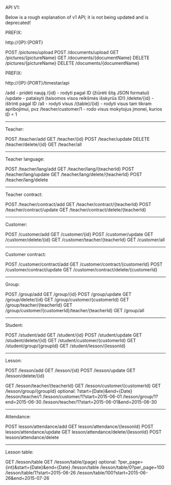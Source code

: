 API V1:

Below is a rough explanation of v1 API; it is not being updated and is deprecated!

PREFIX:

http://{IP}:{PORT}

POST /pictures/upload
POST /documents/upload
GET /pictures/{pictureName}
GET /documents/{documentName}
DELETE /pictures/{pictureName}
DELETE /documents/{documentName}

PREFIX:

http://{IP}:{PORT}/timestar/api

/add - pridėti naują
/{id} - rodyti pagal ID (žiūrėti šitą JSON formatui)
/update - pataisyti (taisomos visos reikšmės išskyrūs ID!)
/delete/{id} - ištrinti pagal ID
/all - rodyti visus
/{table}/{id} - rodyti visus tam tikram apribojimui, pvz /teacher/customer/1 - rodo visus mokytojus įmonei, kurios ID = 1

------------------------------------------------------------------------------------
Teacher:

POST /teacher/add
GET /teacher/{id}
POST /teacher/update
DELETE /teacher/delete/{id}
GET /teacher/all

------------------------------------------------------------------------------------
Teacher language:

POST /teacher/lang/add
GET /teacher/lang/{teacherId}
POST /teacher/lang/update
GET /teacher/lang/delete/{teacherId}
POST /teacher/lang/delete

------------------------------------------------------------------------------------
Teacher contract:

POST /teacher/contract/add
GET /teacher/contract/{teacherId}
POST /teacher/contract/update
GET /teacher/contract/delete/{teacherId}

------------------------------------------------------------------------------------
Customer:

POST /customer/add
GET /customer/{id}
POST /customer/update
GET /customer/delete/{id}
GET /customer/teacher/{teacherId}
GET /customer/all

------------------------------------------------------------------------------------
Customer contract:

POST /customer/contract/add
GET /customer/contract/{customerId}
POST /customer/contract/update
GET /customer/contract/delete/{customerId}

------------------------------------------------------------------------------------
Group:

POST /group/add
GET /group/{id}
POST /group/update
GET /group/delete/{id}
GET /group/customer/{customerId}
GET /group/teacher/{teacherId}
GET /group/customer/{customerId}/teacher/{teacherId}
GET /group/all

------------------------------------------------------------------------------------
Student:

POST /student/add
GET /student/{id}
POST /student/update
GET /student/delete/{id}
GET /student/customer/{customerId}
GET /student/group/{groupId}
GET /student/lesson/{lessonId}

------------------------------------------------------------------------------------
Lesson:

POST /lesson/add
GET /lesson/{id}
POST /lesson/update
GET /lesson/delete/{id}

GET /lesson/teacher/{teacherId}
GET /lesson/customer/{customerId}
GET /lesson/group/{groupId}
optional: ?start={Date}&end={Date}
/lesson/teacher/1
/lesson/customer/1?start=2015-06-01
/lesson/group/1?end=2015-06-30
/lesson/teacher/1?start=2015-06-01&end=2015-06-30

------------------------------------------------------------------------------------
Attendance:

POST lesson/attendance/add
GET lesson/attendance/{lessonId}
POST lesson/attendance/update
GET lesson/attendance/delete/{lessonId}
POST lesson/attendance/delete

------------------------------------------------------------------------------------
Lesson table:

GET /lesson/table
GET /lesson/table/{page}
optional: ?per_page={int}&start={Date}&end={Date}
/lesson/table
/lesson/table/0?per_page=100
/lesson/table/1?start=2015-06-26
/lesson/table/100?start=2015-06-26&end=2015-07-26
